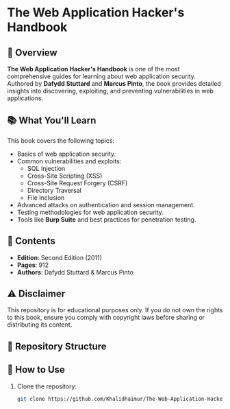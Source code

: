 # The Web Application Hacker's Handbook

## 📖 Overview
**The Web Application Hacker's Handbook** is one of the most comprehensive guides for learning about web application security. Authored by **Dafydd Stuttard** and **Marcus Pinto**, the book provides detailed insights into discovering, exploiting, and preventing vulnerabilities in web applications.

## 📚 What You'll Learn
This book covers the following topics:
- Basics of web application security.
- Common vulnerabilities and exploits:
  - SQL Injection
  - Cross-Site Scripting (XSS)
  - Cross-Site Request Forgery (CSRF)
  - Directory Traversal
  - File Inclusion
- Advanced attacks on authentication and session management.
- Testing methodologies for web application security.
- Tools like **Burp Suite** and best practices for penetration testing.

## 📝 Contents
- **Edition**: Second Edition (2011)
- **Pages**: 912
- **Authors**: Dafydd Stuttard & Marcus Pinto

## ⚠️ Disclaimer
This repository is for educational purposes only. If you do not own the rights to this book, ensure you comply with copyright laws before sharing or distributing its content.

## 📂 Repository Structure


## 🚀 How to Use
1. Clone the repository:
   ```bash
   git clone https://github.com/Khalidhaimur/The-Web-Application-Hacker-s-Handbook.git

